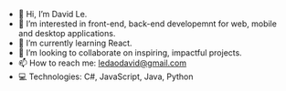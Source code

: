 - 👋 Hi, I’m David Le.
- 👀 I’m interested in front-end, back-end developemnt for web, mobile and desktop applications.
- 🌱 I’m currently learning React.
- 💞️ I’m looking to collaborate on inspiring, impactful projects.
- 📫 How to reach me: ledaodavid@gmail.com
- 💻 Technologies: C#, JavaScript, Java, Python
